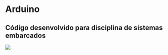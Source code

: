 # Arduino
## Código desenvolvido para disciplina de sistemas embarcados
<img src="https://docs.arduino.cc/static/52c238dba09c2e40b69e0612ff02ef0f/29114/circuit.png"/>
